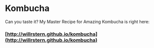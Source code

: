 # Kombucha
Can you taste it?  My Master Recipe for Amazing Kombucha is right here:

### [http://willrstern.github.io/kombucha](http://willrstern.github.io/kombucha)
